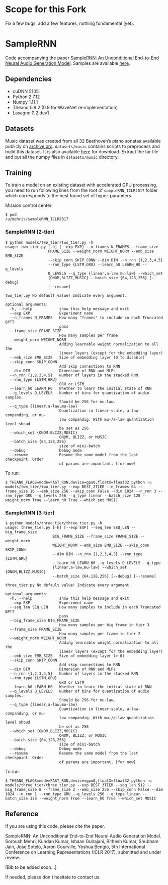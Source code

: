 # Scope for this Fork
Fix a few bugs, add a few features, nothing fundamental (yet).

# SampleRNN
Code accompanying the paper [SampleRNN: An Unconditional End-to-End Neural Audio Generation Model](https://openreview.net/forum?id=SkxKPDv5xl). Samples are available [here](https://soundcloud.com/samplernn/sets).

## Dependencies
- cuDNN 5105
- Python 2.7.12
- Numpy 1.11.1
- Theano 0.8.2 (0.9 for WaveNet re-implementation)
- Lasagne 0.2.dev1

## Datasets
Music dataset was created from all 32 Beethoven’s piano sonatas available publicly on [archive.org](https://archive.org/). `datasets/music` contains scripts to preprocess and build this dataset. It is also available [here](https://drive.google.com/drive/folders/0B7riq_C8aslvbWJuMGhJRFBmSHM?usp=sharing) for download. Extract the tar file and put all the numpy files in `datasets/music` directory.

## Training
To train a model on an existing dataset with accelerated GPU processing, you need to run following lines from the root of `sampleRNN_ICLR2017` folder which corresponds to the best found set of hyper-paramters.

Mission control center:
```
$ pwd
/u/mehris/sampleRNN_ICLR2017
```
### SampleRNN (2-tier)
```
$ python models/two_tier/two_tier.py -h
usage: two_tier.py [-h] [--exp EXP] --n_frames N_FRAMES --frame_size
                   FRAME_SIZE --weight_norm WEIGHT_NORM --emb_size EMB_SIZE
                   --skip_conn SKIP_CONN --dim DIM --n_rnn {1,2,3,4,5}
                   --rnn_type {LSTM,GRU} --learn_h0 LEARN_H0 --q_levels
                   Q_LEVELS --q_type {linear,a-law,mu-law} --which_set
                   {ONOM,BLIZZ,MUSIC} --batch_size {64,128,256} [--debug]
                   [--resume]

two_tier.py No default value! Indicate every argument.

optional arguments:
  -h, --help            show this help message and exit
  --exp EXP             Experiment name
  --n_frames N_FRAMES   How many "frames" to include in each Truncated BPTT
                        pass
  --frame_size FRAME_SIZE
                        How many samples per frame
  --weight_norm WEIGHT_NORM
                        Adding learnable weight normalization to all the
                        linear layers (except for the embedding layer)
  --emb_size EMB_SIZE   Size of embedding layer (0 to disable)
  --skip_conn SKIP_CONN
                        Add skip connections to RNN
  --dim DIM             Dimension of RNN and MLPs
  --n_rnn {1,2,3,4,5}   Number of layers in the stacked RNN
  --rnn_type {LSTM,GRU}
                        GRU or LSTM
  --learn_h0 LEARN_H0   Whether to learn the initial state of RNN
  --q_levels Q_LEVELS   Number of bins for quantization of audio samples.
                        Should be 256 for mu-law.
  --q_type {linear,a-law,mu-law}
                        Quantization in linear-scale, a-law-companding, or mu-
                        law compandig. With mu-/a-law quantization level shoud
                        be set as 256
  --which_set {ONOM,BLIZZ,MUSIC}
                        ONOM, BLIZZ, or MUSIC
  --batch_size {64,128,256}
                        size of mini-batch
  --debug               Debug mode
  --resume              Resume the same model from the last checkpoint. Order
                        of params are important. [for now]
```
To run:
```
$ THEANO_FLAGS=mode=FAST_RUN,device=gpu0,floatX=float32 python -u models/two_tier/two_tier.py --exp BEST_2TIER --n_frames 64 --frame_size 16 --emb_size 256 --skip_conn False --dim 1024 --n_rnn 3 --rnn_type GRU --q_levels 256 --q_type linear --batch_size 128 --weight_norm True --learn_h0 True --which_set MUSIC
```
### SampleRNN (3-tier)
```
$ python models/three_tier/three_tier.py -h
usage: three_tier.py [-h] [--exp EXP] --seq_len SEQ_LEN --big_frame_size
                     BIG_FRAME_SIZE --frame_size FRAME_SIZE --weight_norm
                     WEIGHT_NORM --emb_size EMB_SIZE --skip_conn SKIP_CONN
                     --dim DIM --n_rnn {1,2,3,4,5} --rnn_type {LSTM,GRU}
                     --learn_h0 LEARN_H0 --q_levels Q_LEVELS --q_type
                     {linear,a-law,mu-law} --which_set {ONOM,BLIZZ,MUSIC}
                     --batch_size {64,128,256} [--debug] [--resume]

three_tier.py No default value! Indicate every argument.

optional arguments:
  -h, --help            show this help message and exit
  --exp EXP             Experiment name
  --seq_len SEQ_LEN     How many samples to include in each Truncated BPTT
                        pass
  --big_frame_size BIG_FRAME_SIZE
                        How many samples per big frame in tier 3
  --frame_size FRAME_SIZE
                        How many samples per frame in tier 2
  --weight_norm WEIGHT_NORM
                        Adding learnable weight normalization to all the
                        linear layers (except for the embedding layer)
  --emb_size EMB_SIZE   Size of embedding layer (> 0)
  --skip_conn SKIP_CONN
                        Add skip connections to RNN
  --dim DIM             Dimension of RNN and MLPs
  --n_rnn {1,2,3,4,5}   Number of layers in the stacked RNN
  --rnn_type {LSTM,GRU}
                        GRU or LSTM
  --learn_h0 LEARN_H0   Whether to learn the initial state of RNN
  --q_levels Q_LEVELS   Number of bins for quantization of audio samples.
                        Should be 256 for mu-law.
  --q_type {linear,a-law,mu-law}
                        Quantization in linear-scale, a-law-companding, or mu-
                        law compandig. With mu-/a-law quantization level shoud
                        be set as 256
  --which_set {ONOM,BLIZZ,MUSIC}
                        ONOM, BLIZZ, or MUSIC
  --batch_size {64,128,256}
                        size of mini-batch
  --debug               Debug mode
  --resume              Resume the same model from the last checkpoint. Order
                        of params are important. [for now]
```
To run:
```
$ THEANO_FLAGS=mode=FAST_RUN,device=gpu0,floatX=float32 python -u models/three_tier/three_tier.py --exp BEST_3TIER --seq_len 512 --big_frame_size 8 --frame_size 2 --emb_size 256 --skip_conn False --dim 1024 --n_rnn 1 --rnn_type GRU --q_levels 256 --q_type linear --batch_size 128 --weight_norm True --learn_h0 True --which_set MUSIC
```

## Reference
If you are using this code, please cite the paper.

SampleRNN: An Unconditional End-to-End Neural Audio Generation Model. Soroush Mehri, Kundan Kumar, Ishaan Gulrajani, Rithesh Kumar, Shubham Jain, Jose Sotelo, Aaron Courville, Yoshua Bengio, 5th International Conference on Learning Representations (ICLR 2017), submitted and under review.

[Bib to be added soon...]

If needed, please don't hesitate to contact us.
